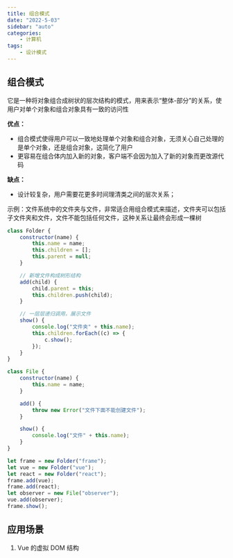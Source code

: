 ```yaml
---
title: 组合模式
date: "2022-5-03"
sidebar: "auto"
categories:
    - 计算机
tags:
    - 设计模式
---
```


## 组合模式

它是一种将对象组合成树状的层次结构的模式，用来表示“整体-部分”的关系，使用户对单个对象和组合对象具有一致的访问性

**优点：**

-   组合模式使得用户可以一致地处理单个对象和组合对象，无须关心自己处理的是单个对象，还是组合对象，这简化了用户
-   更容易在组合体内加入新的对象，客户端不会因为加入了新的对象而更改源代码

**缺点：**

-   设计较复杂，用户需要花更多时间理清类之间的层次关系；

示例：文件系统中的文件夹与文件，非常适合用组合模式来描述，文件夹可以包括子文件夹和文件，文件不能包括任何文件，这种关系让最终会形成一棵树

```js
class Folder {
    constructor(name) {
        this.name = name;
        this.children = [];
        this.parent = null;
    }

    // 新增文件构成树形结构
    add(child) {
        child.parent = this;
        this.children.push(child);
    }

    // 一层层递归调用，展示文件
    show() {
        console.log("文件夹" + this.name);
        this.children.forEach((c) => {
            c.show();
        });
    }
}

class File {
    constructor(name) {
        this.name = name;
    }

    add() {
        throw new Error("文件下面不能创建文件");
    }

    show() {
        console.log("文件" + this.name);
    }
}

let frame = new Folder("frame");
let vue = new Folder("vue");
let react = new Folder("react");
frame.add(vue);
frame.add(react);
let observer = new File("observer");
vue.add(observer);
frame.show();
```

## 应用场景

1. Vue 的虚拟 DOM 结构
